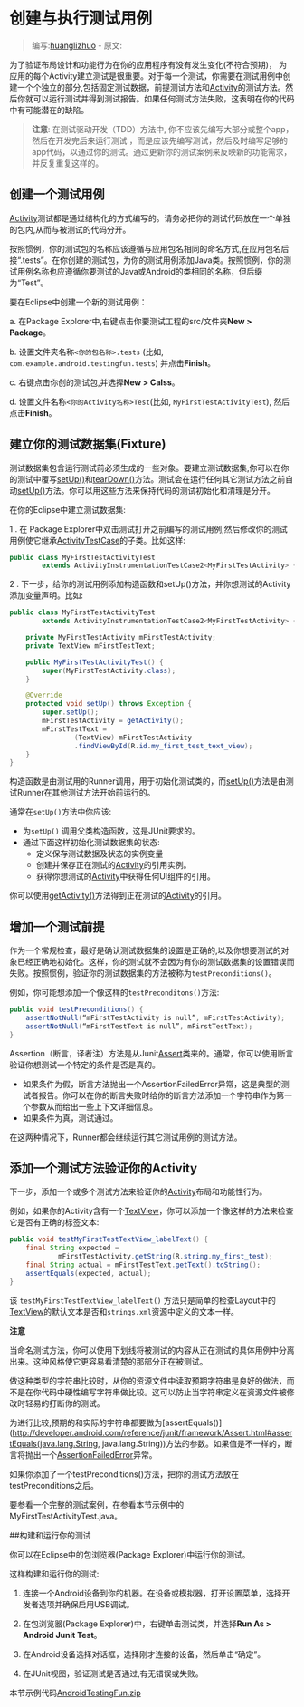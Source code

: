 # 创建与执行测试用例

> 编写:[huanglizhuo](https://github.com/huanglizhuo) - 原文:

为了验证布局设计和功能行为在你的应用程序有没有发生变化(不符合预期)， 为应用的每个Activity建立测试是很重要。对于每一个测试，你需要在测试用例中创建一个个独立的部分,包括固定测试数据，前提测试方法和[Activity](http://developer.android.com/reference/android/app/Activity.html)的测试方法。然后你就可以运行测试并得到测试报告。如果任何测试方法失败，这表明在你的代码中有可能潜在的缺陷。

> **注意**: 在测试驱动开发（TDD）方法中, 你不应该先编写大部分或整个app，然后在开发完后来运行测试 ，而是应该先编写测试，然后及时编写足够的app代码，以通过你的测试。通过更新你的测试案例来反映新的功能需求，并反复重复这样的。

## 创建一个测试用例

[Activity](http://developer.android.com/reference/android/app/Activity.html)测试都是通过结构化的方式编写的。请务必把你的测试代码放在一个单独的包内,从而与被测试的代码分开。

按照惯例，你的测试包的名称应该遵循与应用包名相同的命名方式,在应用包名后接“.tests”。在你创建的测试包，为你的测试用例添加Java类。按照惯例，你的测试用例名称也应遵循你要测试的Java或Android的类相同的名称，但后缀为“Test”。

要在Eclipse中创建一个新的测试用例：

a. 在Package Explorer中,右键点击你要测试工程的src/文件夹**New > Package**。

b. 设置文件夹名称`<你的包名称>.tests` (比如, `com.example.android.testingfun.tests`) 并点击**Finish**。

c. 右键点击你创的测试包,并选择**New > Calss**。

d. 设置文件名称`<你的Activity名称>Test`(比如, `MyFirstTestActivityTest`), 然后点击**Finish**。

## 建立你的测试数据集(Fixture)

测试数据集包含运行测试前必须生成的一些对象。要建立测试数据集,你可以在你的测试中覆写[setUp()](http://developer.android.com/reference/junit/framework/TestCase.html#setUp())和[tearDown()](http://developer.android.com/reference/junit/framework/TestCase.html#tearDown())方法。测试会在运行任何其它测试方法之前自动[setUp()](http://developer.android.com/reference/junit/framework/TestCase.html#setUp())方法。你可以用这些方法来保持代码的测试初始化和清理是分开。

在你的Eclipse中建立测试数据集:

1 . 在 Package Explorer中双击测试打开之前编写的测试用例,然后修改你的测试用例使它继承[ActivityTestCase](http://developer.android.com/reference/android/test/ActivityTestCase.html)的子类。比如这样:

```java
public class MyFirstTestActivityTest
        extends ActivityInstrumentationTestCase2<MyFirstTestActivity> {
```

2 . 下一步，给你的测试用例添加构造函数和setUp()方法，并你想测试的Activity添加变量声明。比如:

```java
public class MyFirstTestActivityTest
        extends ActivityInstrumentationTestCase2<MyFirstTestActivity> {

    private MyFirstTestActivity mFirstTestActivity;
    private TextView mFirstTestText;

    public MyFirstTestActivityTest() {
        super(MyFirstTestActivity.class);
    }

    @Override
    protected void setUp() throws Exception {
        super.setUp();
        mFirstTestActivity = getActivity();
        mFirstTestText =
                (TextView) mFirstTestActivity
                .findViewById(R.id.my_first_test_text_view);
    }
}
```

构造函数是由测试用的Runner调用，用于初始化测试类的，而[setUp()](http://developer.android.com/reference/junit/framework/TestCase.html#setUp())方法是由测试Runner在其他测试方法开始前运行的。

通常在`setUp()`方法中你应该:

* 为`setUp()` 调用父类构造函数，这是JUnit要求的。
* 通过下面这样初始化测试数据集的状态:
    * 定义保存测试数据及状态的实例变量
    * 创建并保存正在测试的[Activity](http://developer.android.com/reference/android/app/Activity.html)的引用实例。
    * 获得你想测试的[Activity](http://developer.android.com/reference/android/app/Activity.html)中获得任何UI组件的引用。

你可以使用[getActivity()](http://developer.android.com/reference/android/test/ActivityInstrumentationTestCase2.html#getActivity())方法得到正在测试的[Activity](http://developer.android.com/reference/android/app/Activity.html)的引用。

## 增加一个测试前提

作为一个常规检查，最好是确认测试数据集的设置是正确的,以及你想要测试的对象已经正确地初始化。这样，你的测试就不会因为有你的测试数据集的设置错误而失败。按照惯例，验证你的测试数据集的方法被称为`testPreconditions()`。

例如，你可能想添加一个像这样的`testPreconditons()`方法:

```java
public void testPreconditions() {
    assertNotNull(“mFirstTestActivity is null”, mFirstTestActivity);
    assertNotNull(“mFirstTestText is null”, mFirstTestText);
}
```

Assertion（断言，译者注）方法是从Junit[Assert](http://developer.android.com/reference/junit/framework/Assert.html)类来的。通常，你可以使用断言验证你想测试一个特定的条件是否是真的。

* 如果条件为假，断言方法抛出一个AssertionFailedError异常，这是典型的测试者报告。你可以在你的断言失败时给你的断言方法添加一个字符串作为第一个参数从而给出一些上下文详细信息。
* 如果条件为真，测试通过。

在这两种情况下，Runner都会继续运行其它测试用例的测试方法。

## 添加一个测试方法验证你的Activity

下一步，添加一个或多个测试方法来验证你的[Activity](http://developer.android.com/reference/android/app/Activity.html)布局和功能性行为。

例如，如果你的Activity含有一个[TextView](http://developer.android.com/reference/android/widget/TextView.html)，你可以添加一个像这样的方法来检查它是否有正确的标签文本:

```java
public void testMyFirstTestTextView_labelText() {
    final String expected =
            mFirstTestActivity.getString(R.string.my_first_test);
    final String actual = mFirstTestText.getText().toString();
    assertEquals(expected, actual);
}
```

该 `testMyFirstTestTextView_labelText()` 方法只是简单的检查Layout中的[TextView](http://developer.android.com/reference/android/widget/TextView.html)的默认文本是否和`strings.xml`资源中定义的文本一样。

**注意**

当命名测试方法，你可以使用下划线将被测试的内容从正在测试的具体用例中分离出来。这种风格使它更容易看清楚的那部分正在被测试。

做这种类型的字符串比较时，从你的资源文件中读取预期字符串是良好的做法，而不是在你代码中硬性编写字符串做比较。这可以防止当字符串定义在资源文件被修改时轻易的打断你的测试。

为进行比较,预期的和实际的字符串都要做为[assertEquals()](http://developer.android.com/reference/junit/framework/Assert.html#assertEquals(java.lang.String, java.lang.String))方法的参数。如果值是不一样的，断言将抛出一个[AssertionFailedError](http://developer.android.com/reference/junit/framework/AssertionFailedError.html)异常。

如果你添加了一个testPreconditions()方法，把你的测试方法放在testPreconditions之后。

要参看一个完整的测试案例，在参看本节示例中的MyFirstTestActivityTest.java。

##构建和运行你的测试

你可以在Eclipse中的包浏览器(Package Explorer)中运行你的测试。

这样构建和运行你的测试:

1. 连接一个Android设备到你的机器。在设备或模拟器，打开设置菜单，选择开发者选项并确保启用USB调试。

2. 在包浏览器(Package Explorer)中，右键单击测试类，并选择**Run As > Android Junit Test**。

3. 在Android设备选择对话框，选择刚才连接的设备，然后单击“确定”。

4. 在JUnit视图，验证测试是否通过,有无错误或失败。


本节示例代码[AndroidTestingFun.zip](http://developer.android.com/shareables/training/AndroidTestingFun.zip)
